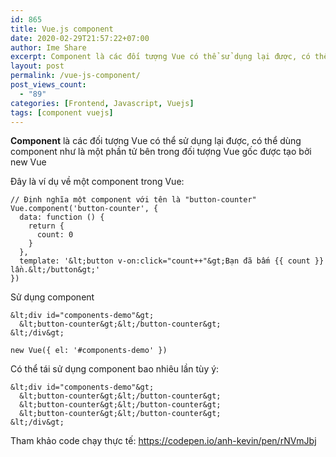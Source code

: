 ```yaml
---
id: 865
title: Vue.js component
date: 2020-02-29T21:57:22+07:00
author: Ime Share
excerpt: Component là các đối tượng Vue có thể sử dụng lại được, có thể dùng component như là một phần tử bên trong đối tượng Vue gốc được tạo bởi new Vue
layout: post
permalink: /vue-js-component/
post_views_count:
  - "89"
categories: [Frontend, Javascript, Vuejs]
tags: [component vuejs]
---
```

**Component** là các đối tượng Vue có thể sử dụng lại được, có thể dùng component như là một phần tử bên trong đối tượng Vue gốc được tạo bởi new Vue

Đây là ví dụ về một component trong Vue:

```
// Định nghĩa một component với tên là "button-counter"
Vue.component('button-counter', {
  data: function () {
    return {
      count: 0
    }
  },
  template: '&lt;button v-on:click="count++"&gt;Bạn đã bấm {{ count }} lần.&lt;/button&gt;'
})
```

Sử dụng component

```
&lt;div id="components-demo"&gt;
  &lt;button-counter&gt;&lt;/button-counter&gt;
&lt;/div&gt;

new Vue({ el: '#components-demo' })
```

Có thể tái sử dụng component bao nhiêu lần tùy ý:

```
&lt;div id="components-demo"&gt;
  &lt;button-counter&gt;&lt;/button-counter&gt;
  &lt;button-counter&gt;&lt;/button-counter&gt;
  &lt;button-counter&gt;&lt;/button-counter&gt;
&lt;/div&gt;
```

Tham khảo code chạy thực tế: <https://codepen.io/anh-kevin/pen/rNVmJbj>